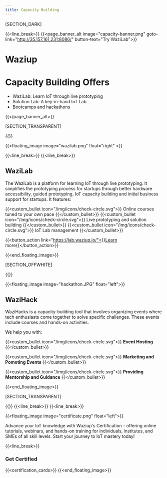 ```yaml
---
title: Capacity Building
---
```


[SECTION_DARK]

{{<line_break>}}
{{<page_banner_alt  image="capacity-banner.png" goto-link="http://35.157.161.231:8086/" button-text="Try WaziLab">}}

# Waziup 
# Capacity Building Offers

- WaziLab: Learn IoT through live prototyping 
- Solution Lab: A key-in-hand IoT Lab
- Bootcamps and hackathons

{{</page_banner_alt>}}

[SECTION_TRANSPARENT]

{{<title>}}
## Waziup Learning Center
{{</title>}}

{{<floating_image image="wazilab.png" float="right" >}}

{{<line_break>}}
{{<line_break>}}
## WaziLab
The WaziLab is a platform for learning IoT through live prototyping. It simplifies the prototyping process for startups through better hardware accessibility, guided prototyping, IoT capacity building and initial business support for startups. It features:

{{<custom_bullet icon="/img/icons/check-circle.svg">}}
Online courses tuned to your own pace
{{</custom_bullet>}}
{{<custom_bullet icon="/img/icons/check-circle.svg">}}
Live prototyping and solution building
{{</custom_bullet>}}
{{<custom_bullet icon="/img/icons/check-circle.svg">}}
IoT Lab management
{{</custom_bullet>}}

{{<button_action link="https://lab.waziup.io/">}}Learn more{{</button_action>}} 

{{<end_floating_image>}}

[SECTION_OFFWHITE]

{{<title>}}
## Waziup Innovative Hackathon
{{</title>}}

{{<floating_image image="hackathon.JPG" float="left">}}

## WaziHack
WaziHacks is a capacity-building tool that involves organizing events where tech enthusiasts come together to solve specific challenges. These events include courses and hands-on activities.

We help you with:

{{<custom_bullet icon="/img/icons/check-circle.svg">}}
**Event Hosting**
{{</custom_bullet>}}

{{<custom_bullet icon="/img/icons/check-circle.svg">}}
**Marketing and Pomoting Events** 
{{</custom_bullet>}}

{{<custom_bullet icon="/img/icons/check-circle.svg">}}
**Providing Mentorship and Guidance**
{{</custom_bullet>}}

{{<end_floating_image>}}

[SECTION_TRANSPARENT]

{{<title>}}
## Waziup Certification
{{</title>}}
{{<line_break>}}
{{<line_break>}}

{{<floating_image image="certificate.png" float="left">}}


Advance your IoT knowledge with Waziup's Certification - offering online tutorials, webinars, and hands-on training for individuals, institutes, and SMEs of all skill levels. Start your journey to IoT mastery today!

{{<line_break>}}
### Get Certified

{{<certification_cards>}}
{{<end_floating_image>}}



<!-- {{<section_banner banner="/img/edge-lab.png" button="show" >}}
# Deploy Your IoT Lab with Us!
Waziup IoT Labs offer digital prototyping and experimentation possibilities with hardware and software. With our expertise and engagement in the developers and entrepreneurs community for IoT innovations have helped the Universities, Tech-Hubs, DIHs, Makerspaces creating and managing the IoT Labs.
{{</section_banner>}} -->

<!-- {{<subscribe_section>}} -->